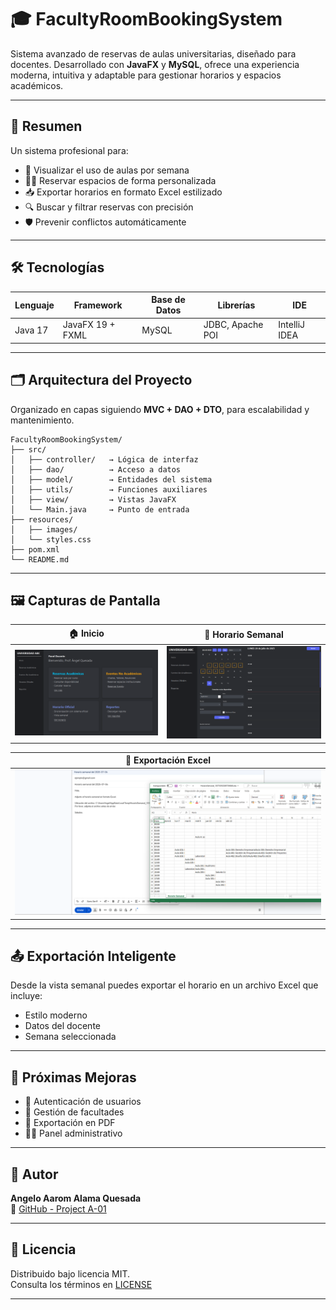 

# 🎓 **FacultyRoomBookingSystem**

Sistema avanzado de reservas de aulas universitarias, diseñado para docentes. Desarrollado con **JavaFX** y **MySQL**, ofrece una experiencia moderna, intuitiva y adaptable para gestionar horarios y espacios académicos.

---

## 🧠 **Resumen**

Un sistema profesional para:

- 📅 Visualizar el uso de aulas por semana  
- 🧑‍🏫 Reservar espacios de forma personalizada  
- 📥 Exportar horarios en formato Excel estilizado  
- 🔍 Buscar y filtrar reservas con precisión  
- 🛡️ Prevenir conflictos automáticamente  

---

## 🛠️ **Tecnologías**

| Lenguaje | Framework | Base de Datos | Librerías | IDE |
|---------|-----------|---------------|-----------|-----|
| Java 17 | JavaFX 19 + FXML | MySQL | JDBC, Apache POI | IntelliJ IDEA |

---

## 🗂️ **Arquitectura del Proyecto**

Organizado en capas siguiendo **MVC + DAO + DTO**, para escalabilidad y mantenimiento.

```
FacultyRoomBookingSystem/
├── src/
│   ├── controller/   → Lógica de interfaz
│   ├── dao/          → Acceso a datos
│   ├── model/        → Entidades del sistema
│   ├── utils/        → Funciones auxiliares
│   ├── view/         → Vistas JavaFX
│   └── Main.java     → Punto de entrada
├── resources/
│   ├── images/
│   └── styles.css
├── pom.xml
└── README.md
```

---

## 🖼️ **Capturas de Pantalla**

| 🏠 Inicio                            | 📅 Horario Semanal                     |
|--------------------------------------|----------------------------------------|
| ![main](docs/assets/img/dash(1).png) | ![weekly](docs/assets/img/dash(2).png) |

| 📄 Exportación Excel                 |
|-------------------------------------|
| ![excel](docs/assets/img/dash(3).png) |

---

## 📤 **Exportación Inteligente**

Desde la vista semanal puedes exportar el horario en un archivo Excel que incluye:

- Estilo moderno
- Datos del docente
- Semana seleccionada

---

## 🔮 **Próximas Mejoras**

- 🔐 Autenticación de usuarios  
- 🏢 Gestión de facultades  
- 📄 Exportación en PDF  
- 🧑‍💼 Panel administrativo  

---

## 👤 **Autor**

**Angelo Aarom Alama Quesada**  
📎 [GitHub - Project A-01](https://github.com/Project-A-01)

---

## 📄 **Licencia**

Distribuido bajo licencia MIT.  
Consulta los términos en [LICENSE](LICENSE)

---
